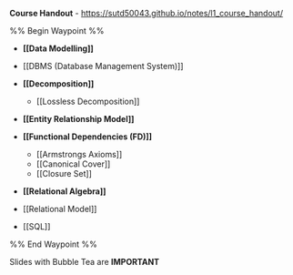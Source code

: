 **Course Handout** - https://sutd50043.github.io/notes/l1_course_handout/

%% Begin Waypoint %%
- **[[Data Modelling]]**

- [[DBMS (Database Management System)]]
- **[[Decomposition]]**
	- [[Lossless Decomposition]]
- **[[Entity Relationship Model]]**

- **[[Functional Dependencies (FD)]]**
	- [[Armstrongs Axioms]]
	- [[Canonical Cover]]
	- [[Closure Set]]
- **[[Relational Algebra]]**

- [[Relational Model]]
- [[SQL]]

%% End Waypoint %%

Slides with Bubble Tea are **IMPORTANT** 